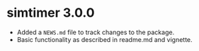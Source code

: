 # simtimer 3.0.0

* Added a `NEWS.md` file to track changes to the package.
* Basic functionality as described in readme.md and vignette.

